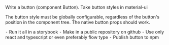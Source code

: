 Write a button (component Button).
Take button styles in material-ui

The button style must be globally configurable, regardless of the button's position in the component tree.
The native button props should work.

  ⁃ Run it all in a storybook
  ⁃ Make in a public repository on github
  ⁃ Use only react and typescript or even preferably flow type
  ⁃ Publish button to npm